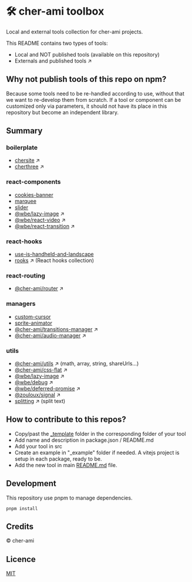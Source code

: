 # 🛠 cher-ami toolbox

Local and external tools collection for cher-ami projects.

This README contains two types of tools:

- Local and NOT published tools (available on this repository)
- Externals and published tools ↗

## Why not publish tools of this repo on npm?

Because some tools need to be re-handled according to use, without that we want to re-develop them from scratch.
If a tool or component can be customized only via parameters, it should not have its place in this repository but become an independent library.

## Summary

### boilerplate

- [chersite](https://github.com/cher-ami/chersite) ↗
- [cherthree](https://github.com/cher-ami/cherthree) ↗

### react-components

- [cookies-banner](packages/react-components/cookies-banner)
- [marquee](packages/react-components/marquee)
- [slider](packages/react-components/slider)
- [@wbe/lazy-image](https://github.com/willybrauner/lazy-image) ↗
- [@wbe/react-video](https://github.com/willybrauner/react-libraries/tree/main/packages/react-components/react-video) ↗
- [@wbe/react-transition](https://github.com/willybrauner/react-libraries/tree/main/packages/react-components/react-transition) ↗

### react-hooks

- [use-is-handheld-and-landscape](packages/react-hooks/use-is-handheld-and-landscape)
- [rooks](https://react-hooks.org/) ↗ (React hooks collection)

### react-routing

- [@cher-ami/router](https://github.com/cher-ami/router) ↗

### managers

- [custom-cursor](packages/managers/custom-cursor)
- [sprite-animator](packages/managers/sprite-animator)
- [@cher-ami/transitions-manager](https://github.com/cher-ami/transitions-manager) ↗
- [@cher-ami/audio-manager](https://github.com/cher-ami/audio-manager) ↗

### utils

- [@cher-ami/utils](https://github.com/cher-ami/utils) ↗ (math, array, string, shareUrls...)
- [@cher-ami/css-flat](https://github.com/cher-ami/css-flat) ↗
- [@wbe/lazy-image](https://github.com/willybrauner/lazy-image) ↗
- [@wbe/debug](https://github.com/willybrauner/debug) ↗
- [@wbe/deferred-promise](https://github.com/willybrauner/deferred-promise) ↗
- [@zouloux/signal](https://github.com/zouloux/signal) ↗
- [splitting](https://splitting.js.org/) ↗ (split text)

## How to contribute to this repos?

- Copy/past the [\_template](template) folder in the corresponding folder of your tool
- Add name and description in package.json / README.md
- Add your tool in src
- Create an example in "\_example" folder if needed. A vitejs project is setup in each package, ready to be.
- Add the new tool in main [README.md](README.md) file.

## Development

This repository use pnpm to manage dependencies.

```shell
pnpm install
```

## Credits

© cher-ami

## Licence

[MIT](LICENSE)
